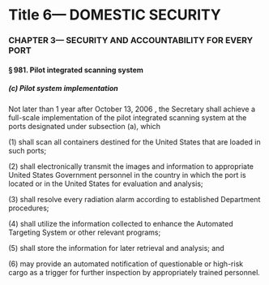 
# Title 6— DOMESTIC SECURITY
### CHAPTER 3— SECURITY AND ACCOUNTABILITY FOR EVERY PORT
#### § 981. Pilot integrated scanning system
##### (c) Pilot system implementation

Not later than 1 year after October 13, 2006 , the Secretary shall achieve a full-scale implementation of the pilot integrated scanning system at the ports designated under subsection (a), which

(1) shall scan all containers destined for the United States that are loaded in such ports;

(2) shall electronically transmit the images and information to appropriate United States Government personnel in the country in which the port is located or in the United States for evaluation and analysis;

(3) shall resolve every radiation alarm according to established Department procedures;

(4) shall utilize the information collected to enhance the Automated Targeting System or other relevant programs;

(5) shall store the information for later retrieval and analysis; and

(6) may provide an automated notification of questionable or high-risk cargo as a trigger for further inspection by appropriately trained personnel.
